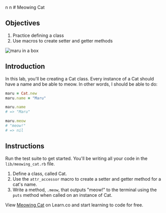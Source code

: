n n # Meowing Cat

## Objectives

1. Practice defining a class
2. Use macros to create setter and getter methods

![maru in a box](http://readme-pics.s3.amazonaws.com/tumblr_lm841mjEdz1qibxp4o1_500.jpg)

## Introduction

In this lab, you'll be creating a Cat class. Every instance of a Cat should have
a name and be able to meow. In other words, I should be able to do:

```ruby
maru = Cat.new
maru.name = "Maru"

maru.name
# => "Maru"

maru.meow
# "meow!"
# => nil
```

## Instructions

Run the test suite to get started. You'll be writing all your code in the `lib/meowing_cat.rb` file.

1. Define a class, called Cat.
2. Use the `attr_accessor` macro to create a setter and getter method for a cat's name.
4. Write a method, `.meow`, that outputs "meow!" to the terminal using the `puts` method when called on an instance of Cat.

<p data-visibility='hidden'>View <a href='https://learn.co/lessons/oo-meowing-cat' title='Meowing Cat'>Meowing Cat</a> on Learn.co and start learning to code for free.</p>
